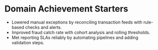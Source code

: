 # Domain Achievement Starters

- Lowered manual exceptions by reconciling transaction feeds with rule-based checks and alerts.
- Improved fraud catch rate with cohort analysis and rolling thresholds.
- Met reporting SLAs reliably by automating pipelines and adding validation steps.
